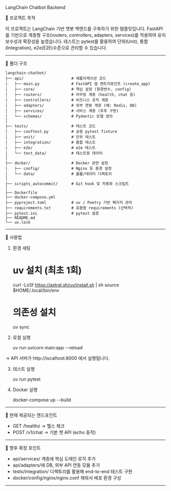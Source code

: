 LangChain Chatbot Backend

📌 프로젝트 목적

이 프로젝트는 LangChain 기반 챗봇 백엔드를 구축하기 위한 템플릿입니다.
FastAPI를 기반으로 계층형 구조(routers, controllers, adapters,
services)를 적용하여 유지보수성과 확장성을 높였습니다.
테스트는 pytest를 활용하여 단위(Unit), 통합(Integration), e2e(E2E)수준으로 관리할
수 있습니다.

------------------------------------------------------------------------

📂 폴더 구조

    langchain-chatbot/
    ├── api/                     # 애플리케이션 코드
    │   ├── main.py              # FastAPI 앱 엔트리포인트 (create_app)
    │   ├── core/                # 핵심 설정 (환경변수, config)
    │   ├── routers/             # 라우팅 계층 (health, chat 등)
    │   ├── controllers/         # 비즈니스 로직 계층
    │   ├── adapters/            # 외부 연동 계층 (예: Redis, DB)
    │   ├── services/            # 서비스 계층 (추후 구현)
    │   └── schemas/             # Pydantic 모델 정의
    │
    ├── tests/                   # 테스트 코드
    │   ├── conftest.py          # 공용 pytest fixture
    │   ├── unit/                # 단위 테스트
    │   ├── integration/         # 통합 테스트
    │   ├── e2e/                 # e2e 테스트
    │   └── test_data/           # 테스트용 데이터
    │
    ├── docker/                  # Docker 관련 설정
    │   ├── config/              # Nginx 등 환경 설정
    │   └── data/                # 볼륨/데이터 디렉토리
    │
    ├── scripts_autocommit/      # Git hook 및 자동화 스크립트
    │
    ├── Dockerfile
    ├── docker-compose.yml
    ├── pyproject.toml           # uv / Poetry 기반 패키지 관리
    ├── requirements.txt         # 호환용 requirements (선택적)
    ├── pytest.ini               # pytest 설정
    ├── README.md
    └── uv.lock

------------------------------------------------------------------------

🚀 사용법

1. 환경 세팅

    # uv 설치 (최초 1회)
    curl -LsSf https://astral.sh/uv/install.sh | sh
    source $HOME/.local/bin/env

    # 의존성 설치
    uv sync

2. 로컬 실행

    uv run uvicorn main:app --reload

→ API 서버가 http://localhost:8000 에서 실행됩니다.

3. 테스트 실행

    uv run pytest

4. Docker 실행

    docker-compose up --build

------------------------------------------------------------------------

🧪 현재 제공되는 엔드포인트

-   GET /healthz → 헬스 체크
-   POST /v1/chat → 기본 챗 API (echo 동작)

------------------------------------------------------------------------

📖 향후 확장 포인트

-   api/services/ 계층에 핵심 도메인 로직 추가
-   api/adapters/에 DB, 외부 API 연동 모듈 추가
-   tests/integration/ 디렉토리를 활용해 end-to-end 테스트 구현
-   docker/config/nginx/nginx.conf 채워서 배포 환경 구성

------------------------------------------------------------------------
